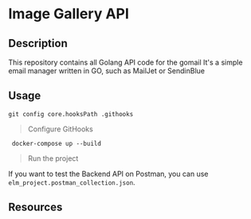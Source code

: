 # Image Gallery API

## Description

This repository contains all Golang API code for the gomail
It's a simple email manager written in GO, such as MailJet or SendinBlue

## Usage


```git config core.hooksPath .githooks```
> Configure GitHooks


``` docker-compose up --build```
> Run the project


If you want to test the Backend API on Postman, you can use `elm_project.postman_collection.json`.


## Resources